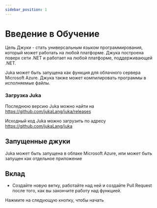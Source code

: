 ```yaml
---
sidebar_position: 1
---
```


# Введение в Обучение

Цель Джуки - стать универсальным языком программирования, который может работать на любой платформе. Джука построена поверх сети .NET и работает на любой платформе, поддерживающей .NET.

Juka может быть запущена как функция для облачного сервера Microsoft Azure. Джука также может компилировать программы в исполняемые файлы.

### Загрузка Juka
Последнюю версию Juka можно найти на https://github.com/jukaLang/juka/releases

Исходный код Juka можно загрузить по адресу https://github.com/jukaLang/juka

## Запущенные джуки
Juka может быть запущена в облаке Microsoft Azure, или может быть запущен как отдельное приложение

## Вклад
- Создайте новую ветку, работайте над ней и создайте Pull Request после того, как вы закончите работу над функцией.

Нажмите на следующую кнопку, чтобы начать